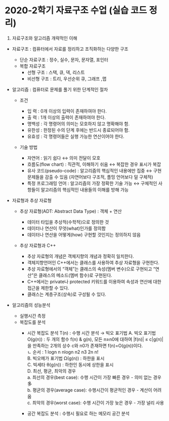 # 2020-2학기 자료구조 수업 (실습 코드 정리)

1. 자료구조와 알고리즘 개략적인 이해
 * 자료구조 : 컴퓨터에서 자료를 정리하고 조직화하는 다양한 구조
   + 단순 자료구조 : 정수, 실수, 문자, 문자열, 포인터
   + 복합 자료구조 
      - 선형 구조 : 스택, 큐, 덱, 리스트
      - 비선형 구조 : 트리, 우선순위 큐, 그래프 ,맵

 * 알고리즘 : 컴퓨터로 문제를 풀기 위한 단계적인 절차
   + 조건
	   - 입  력 : 0개 이상의 입력이 존재하여야 한다. 
      - 출  력 : 1개 이상의 출력이 존재하여야 한다. 
      - 명백성 : 각 명령어의 의미는 모호하지 않고 명확해야 함.
      - 유한성 : 한정된 수의 단계 후에는 반드시 종료되어야 함.   
      - 유효성 : 각 명령어들은 실행 가능한 연산이어야 한다.

   + 기술 방법 
       - 자연어  : 읽기 쉽다 ↔ 의미 전달이 모호
       - 흐름도(flow chart) : 직관적, 이해하기 쉬움 ↔ 복잡한 경우 표시가 복잡
       - 유사 코드(pseudo-code) : 알고리즘의 핵심적인 내용에만 집중 ↔ 구현 문제들을 감출 수 있음 (자연어보다 구조적, 플밍 언어보다 덜 구체적) 
       - 특정 프로그래밍 언어 : 알고리즘의 가장 정확한 기술 가능 ↔ 구체적인 사항들이 알고리즘의 핵심적인 내용들의 이해를 방해 가능

 * 자료형과 추상 자료형
    + 추상 자료형(ADT: Abstract Data Type) : 객체 + 연산
       - 데이터 타입을 추상적(수학적)으로 정의한 것
       - 데이터나 연산이 무엇(what)인가를 정의함
       - 데이터나 연산을 어떻게(how) 구현할 것인지는 정의하지 않음

   + 추상 자료형과 C++
       - 추상 자료형의 개념은 객체지향의 개념과 정확히 일치한다. 
       - 객체지향언어인 C++에서는 클래스를 사용하여 추상 자료형을 구현한다. 
       - 추상 자료형에서의 “객체”는 클래스의 속성(멤버 변수)으로 구현되고 “연산”은 클래스의 메소드(멤버 함수)로 구현된다. 
       - C++에서는 private나 protected 키워드를 이용하여 속성과 연산에 대한 접근을 제한할 수 있다.
       - 클래스는 계층구조(상속)로 구성될 수 있다. 

 * 알고리즘의 성능분석
   + 실행시간 측정
   + 복잡도를 분석
       - 시간 복잡도 분석 T(n) : 수행 시간 분석 → 빅오 표기법
         A. 빅오 표기법 O(g(n)) : 두 개의 함수 f(n) & g(n), 모든 n≥n0에 대하여 |f(n)| ≤ c|g(n)|을 만족하는 2개의 상수 c와 n0가 존재하면 f(n)=O(g(n))이다.   
          ㄴ 순서 : 1	logn	n	nlogn	n2	n3	2n	n!   
         B. 빅오메가 표기법 Ω(g(n)) : 하한을 표시   
         C. 빅세타 θ(g(n)) : 하한인 동시에 상한을 표시   
         D. 최선, 평균, 최악의 경우   
           a. 최선의 경우(best case): 수행 시간이 가장 빠른 경우 - 의미 없는 경우 多   
           b. 평균의 경우(average case): 수행시간이 평균적인 경우 - 계산이 어려움   
           c. 최악의 경우(worst case): 수행 시간이 가장 늦은 경우 - 가장 널리 사용   

       - 공간 복잡도 분석 : 수행시 필요로 하는 메모리 공간 분석
